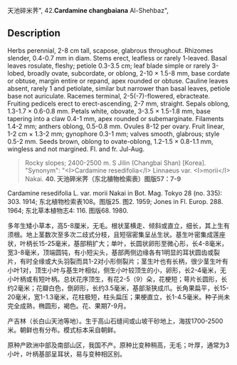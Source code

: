 天池碎米荠",
42.**Cardamine changbaiana** Al-Shehbaz",

## Description
Herbs perennial, 2-8 cm tall, scapose, glabrous throughout. Rhizomes slender, 0.4-0.7 mm in diam. Stems erect, leafless or rarely 1-leaved. Basal leaves rosulate, fleshy; petiole 0.3-3.5 cm; leaf blade simple or rarely 3-lobed, broadly ovate, subcordate, or oblong, 2-10 × 1.5-8 mm, base cordate or obtuse, margin entire or repand, apex rounded or obtuse. Cauline leaves absent, rarely 1 and petiolate, similar but narrower than basal leaves, petiole base not auriculate. Racemes terminal, 2-5(-7)-flowered, ebracteate. Fruiting pedicels erect to erect-ascending, 2-7 mm, straight. Sepals oblong, 1.3-1.7 × 0.6-0.8 mm. Petals white, obovate, 3-3.5 × 1.5-1.8 mm, base tapering into a claw 0.4-1 mm, apex rounded or subemarginate. Filaments 1.4-2 mm; anthers oblong, 0.5-0.8 mm. Ovules 8-12 per ovary. Fruit linear, 1-2 cm × 1.3-2 mm; gynophore 0.3-1 mm; valves smooth, glabrous; style 0.5-2 mm. Seeds brown, oblong to ovate-oblong, 1.2-1.5 × 0.8-1.1 mm, wingless and not margined. Fl. and fr. Jul-Aug.

> Rocky slopes; 2400-2500 m. S Jilin (Changbai Shan) [Korea].
  "Synonym": "&lt;I&gt;Cardamine resedifolia&lt;/I&gt; Linnaeus var. &lt;I&gt;morii&lt;/I&gt; Nakai.
**40. 天池碎米荠（东北植物检索表）图版57：7-9**

Cardamine resedifolia L. var. morii Nakai in Bot. Mag. Tokyo 28 (no. 335): 303. 1914; 东北植物检索表108。图版25. 图2. 1959; Jones in Fl. Europ. 288. 1964; 东北草本植物志4: 116. 图版68. 1980.

多年生矮小草本，高5-8厘米，无毛。根状茎横走、倾斜或直立，细长，其上生有须根。地上茎数次至多次二歧式分枝，且短宿密集呈丛生状。基生叶密集成莲座状，叶柄长15-25毫米，基部稍扩大；单叶，长圆状卵形至微心形，长4-8毫米，宽3-8毫米，顶端圆钝，有小短尖头，基部两侧边缘各有1明显的耳状圆齿或裂片，有时全缘或大头羽裂而具1-2对小形侧裂片；茎生叶也有长柄，很少茎生叶有小叶1对，顶生小叶与基生叶相似，侧生小叶较顶生的小，卵形，长2-4毫米，无小叶柄或有短叶柄。总状花序顶生，有花2-5（9）朵，花梗短；萼片长圆形，长约2毫米；花瓣白色，倒卵形，长约3.5毫米，基部渐狭成爪。长角果扁平，长15-20毫米，宽1-1.3毫米，花柱极短，柱头扁压；果梗直立，长1-4.5毫米。种子尚未完全成熟，椭圆形，褐色。花、果期7-9月。

产吉林（长白山天池等地）。生于高山石缝间或山坡干砂地上，海拔1700-2500米。朝鲜也有分布。模式标本采自朝鲜。

原种产欧洲中部及南部山区，我国不产。原种比变种稍高，无毛；叶厚，通常为3小叶，叶柄基部呈耳状，易与变种相区别。
